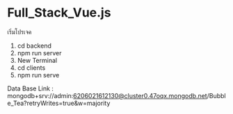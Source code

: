 # Full_Stack_Vue.js
เริ่มโปรเจค

1. cd backend
2. npm run server
3. New Terminal
4. cd clients
5. npm run serve

Data Base
Link : mongodb+srv://admin:6206021612130@cluster0.47oqx.mongodb.net/Bubble_Tea?retryWrites=true&w=majority
